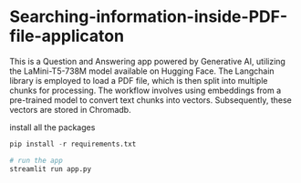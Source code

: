 # Searching-information-inside-PDF-file-applicaton
This is a Question and Answering app powered by Generative AI, utilizing the LaMini-T5-738M model available on Hugging Face. The Langchain library is employed to load a PDF file, which is then split into multiple chunks for processing.
The workflow involves using embeddings from a pre-trained model to convert text chunks into vectors. Subsequently, these vectors are stored in Chromadb.

install all the packages
```python
pip install -r requirements.txt

# run the app
streamlit run app.py
```


